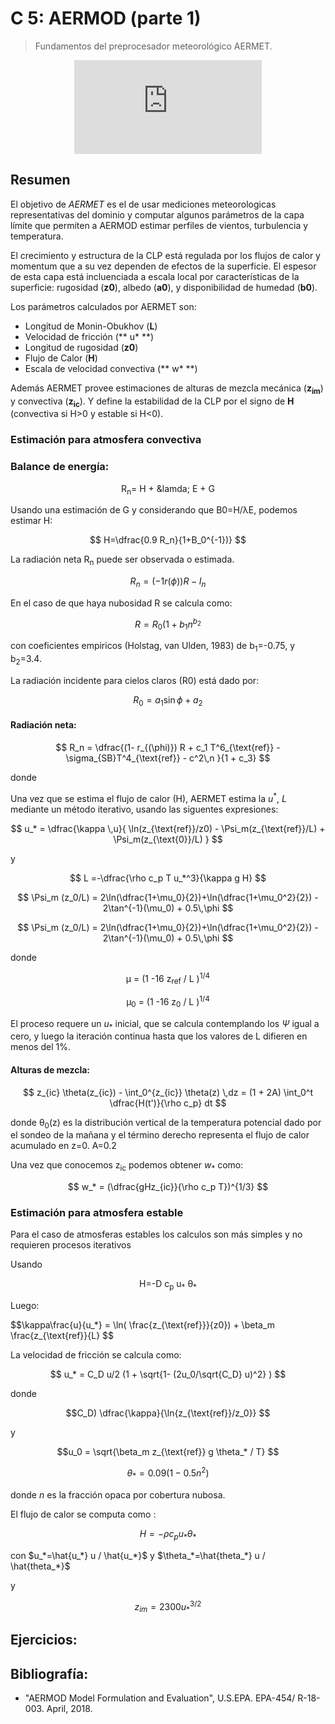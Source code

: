 # C 5: AERMOD (parte 1)

> Fundamentos del preprocesador meteorológico AERMET.

<center><iframe max-width="400" aspect-ratio="0.5625" src="https://www.youtube.com/embed/MUQfKFzIOeU" frameborder="0" allow="accelerometer; autoplay; encrypted-media; gyroscope; picture-in-picture" 
allowfullscreen>
</iframe></center>


## Resumen

El objetivo de *AERMET* es el de usar mediciones meteorologicas representativas del dominio y computar algunos parámetros de la capa límite que permiten a AERMOD estimar perfiles de vientos, turbulencia y temperatura.

El crecimiento y estructura de la CLP está regulada por los flujos de calor y momentum que a su vez dependen de efectos de la superficie. El espesor de esta capa está incluenciada a escala local por características de la superficie: rugosidad (**z0**), albedo (**a0**), y disponibilidad de humedad (**b0**).

Los parámetros calculados por AERMET son:
+ Longitud de Monin-Obukhov (**L**)
+ Velocidad de fricción (** u* **)
+ Longitud de rugosidad (**z0**)
+ Flujo de Calor (**H**)
+ Escala de velocidad convectiva (** w* **)

Además AERMET provee estimaciones de alturas de mezcla mecánica (**z<sub>im</sub>**) y convectiva (**z<sub>ic</sub>**). Y define la estabilidad de la CLP por el signo de **H** (convectiva si H>0 y estable si H<0).

### Estimación para atmosfera convectiva

### Balance de energía:

<center>
 R<sub>n</sub>= H + &lamda; E + G
</center>

Usando una estimación de G y considerando que B0=H/&lambda;E, podemos estimar H:

$$
H=\dfrac{0.9 R_n}{1+B_0^{-1})}
$$

La radiación neta R<sub>n</sub> puede ser observada o estimada.

$$
R_n= (-1 r(\phi))R-I_n
$$

En el caso de que haya nubosidad R se calcula como:

$$R=R_0(1 + b_1n^{b_2} $$

con coeficientes empiricos (Holstag, van Ulden, 1983) de b<sub>1</sub>=-0.75, y b<sub>2</sub>=3.4.

La radiación incidente para cielos claros (R0) está dado por:

$$ R_0 = a_1 \sin \phi + a_2 $$



#### Radiación neta:

$$ R_n = \dfrac{(1- r_{(\phi)}) R + c_1 T^6_{\text{ref}} - \sigma_{SB}T^4_{\text{ref}} - c^2\,n }{1 + c_3} $$

donde 



Una vez que se estima el flujo de calor (H), AERMET estima la $u^*$, $L$ mediante un método iterativo, usando las siguentes expresiones:


$$
u_* = \dfrac{\kappa \,u}{  \ln(z_{\text{ref}}/z0) - \Psi_m(z_{\text{ref}}/L) + \Psi_m(z_{\text{0}}/L)  }
$$

y 

$$ L =-\dfrac{\rho c_p T u_*^3}{\kappa g H} $$



$$ \Psi_m (z_0/L) = 2\ln(\dfrac{1+\mu_0}{2})+\ln(\dfrac{1+\mu_0^2}{2}) - 2\tan^{-1}(\mu_0) + 0.5\,\phi $$


$$ \Psi_m (z_0/L) = 2\ln(\dfrac{1+\mu_0}{2})+\ln(\dfrac{1+\mu_0^2}{2}) - 2\tan^{-1}(\mu_0) + 0.5\,\phi $$


donde 
<center>
&mu;<sub></sub> = (1 -16 z<sub>ref</sub> / L )<sup>1/4</sup>

&mu;<sub>0</sub> = (1 -16 z<sub>0</sub> / L )<sup>1/4</sup>
</center>

El proceso requere un $u_*$ inicial, que se calcula contemplando los $\Psi$ igual a cero, y luego la iteración continua hasta que los valores de L difieren en menos del 1%.


#### Alturas de mezcla:


$$
z_{ic} \theta(z_{ic}) - \int_0^{z_{ic}} \theta(z) \,dz = (1 + 2A) \int_0^t \dfrac{H(t')}{\rho c_p} dt
$$

donde &theta;<sub>0</sub>(z) es la distribución vertical de la temperatura potencial dado por el sondeo de la mañana y el término derecho representa el flujo de calor acumulado en z=0. A=0.2

Una vez que conocemos z<sub>ic</sub> podemos obtener $w_*$ como:

$$
w_* = (\dfrac{gHz_{ic}}{\rho c_p T})^{1/3}
$$


### Estimación para atmosfera estable
Para el caso de atmosferas estables los calculos son más simples y no requieren procesos iterativos



Usando
<center>
H=-D c<sub>p</sub> u<sub>*</sub> &theta;<sub>*</sub>
</center>

Luego:

$$\kappa\frac{u}{u_*} = \ln( \frac{z_{\text{ref}}}{z0}) + \beta_m \frac{z_{\text{ref}}{L}  $$


La velocidad de fricción se calcula como:

$$ u_* = C_D u/2 (1 + \sqrt{1- (2u_0/\sqrt{C_D} u)^2} ) $$

donde 

$$C_D) \dfrac{\kappa}{\ln{z_{\text{ref}}/z_0}} $$

y 

$$u_0 = \sqrt{\beta_m z_{\text{ref}} g \theta_* / T} $$


$$ \theta_* = 0.09 (1-0.5n^2) $$

donde $n$ es la fracción opaca por cobertura nubosa.




El flujo de calor se computa como :

$$H=-\rho c_p u_* \theta_* $$

con $u_*=\hat{u_*} u / \hat{u_*}$ y $\theta_*=\hat{theta_*} u / \hat{theta_*}$

y 

$$ z_{im} = 2300 u_*^{3/2} $$













## Ejercicios:



## Bibliografía:
- "AERMOD Model Formulation and Evaluation", U.S.EPA. EPA-454/ R-18-003. April, 2018.

